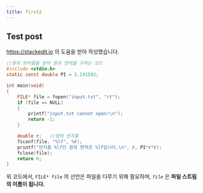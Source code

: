 ```yaml
---
title: first2
---
```


## Test post

<https://stackedit.io> 의 도움을 받아 작성했습니다.

```c
//원의 반지름을 얻어 원의 면적을 구하는 코드
#include <stdio.h>
static const double PI = 3.141592;

int main(void)
{
    FILE* file = fopen("input.txt", "rt");
    if (file == NULL)
    {
        printf("input.txt cannot open!\n");
        return -1;
    }

    double r;   //원의 반지름
    fscanf(file, "%lf", %r);
    printf("반지름 %lf인 원의 면적은 %lf입니다.\n", r, PI*r*r);
    fclose(file);
    return 0;
}
```

위 코드에서,  `FILE* file` 의 선언은 파일을 다루기 위해 필요하며, *`file`* 은 **파일 스트림의 이름이 됩니다.**
